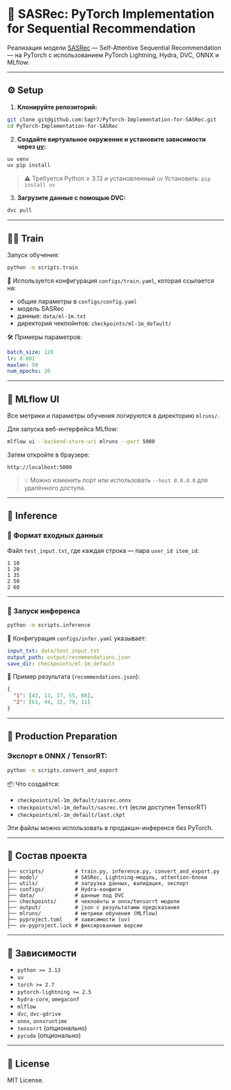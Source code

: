 # 🧠 SASRec: PyTorch Implementation for Sequential Recommendation

Реализация модели [SASRec](https://arxiv.org/abs/1808.09781) — Self-Attentive Sequential Recommendation — на PyTorch с использованием PyTorch Lightning, Hydra, DVC, ONNX и MLflow.

---

## ⚙️ Setup

1. **Клонируйте репозиторий:**

```bash
git clone git@github.com:Sapr7/PyTorch-Implementation-for-SASRec.git
cd PyTorch-Implementation-for-SASRec
```

2. **Создайте виртуальное окружение и установите зависимости через [uv](https://github.com/astral-sh/uv):**

```bash
uv venv
uv pip install
```

> ⚠️ Требуется Python ≥ 3.13 и установленный `uv`
> Установить: `pip install uv`

3. **Загрузите данные с помощью DVC:**

```bash
dvc pull
```

---

## 🏋️‍♀️ Train

Запуск обучения:

```bash
python -m scripts.train
```

📁 Используется конфигурация `configs/train.yaml`, которая ссылается на:
- общие параметры в `configs/config.yaml`
- модель SASRec
- данные: `data/ml-1m.txt`
- директория чекпойнтов: `checkpoints/ml-1m_default/`

🛠 Примеры параметров:

```yaml
batch_size: 128
lr: 0.001
maxlen: 50
num_epochs: 20
```

---

## 🔎 MLflow UI

Все метрики и параметры обучения логируются в директорию `mlruns/`.

Для запуска веб-интерфейса MLflow:

```bash
mlflow ui --backend-store-uri mlruns --port 5000
```

Затем откройте в браузере:

```
http://localhost:5000
```

> 💡 Можно изменить порт или использовать `--host 0.0.0.0` для удалённого доступа.

---

## 🧪 Inference

### 💾 Формат входных данных

Файл `test_input.txt`, где каждая строка — пара `user_id item_id`:

```
1 10
1 20
1 35
2 50
2 60
```

---

### 🚀 Запуск инференса

```bash
python -m scripts.inference
```

📁 Конфигурация `configs/infer.yaml` указывает:

```yaml
input_txt: data/test_input.txt
output_path: output/recommendations.json
save_dir: checkpoints/ml-1m_default
```

📝 Пример результата (`recommendations.json`):

```json
{
  "1": [42, 13, 17, 55, 88],
  "2": [61, 44, 32, 79, 11]
}
```

---

## 🧩 Production Preparation

### Экспорт в ONNX / TensorRT:

```bash
python -m scripts.convert_and_export
```

📦 Что создаётся:
- `checkpoints/ml-1m_default/sasrec.onnx`
- `checkpoints/ml-1m_default/sasrec.trt` (если доступен TensorRT)
- `checkpoints/ml-1m_default/last.ckpt`

Эти файлы можно использовать в продакшн-инференсе без PyTorch.

---

## 📁 Состав проекта

```
├── scripts/          # train.py, inference.py, convert_and_export.py
├── model/            # SASRec, Lightning-модуль, attention-блоки
├── utils/            # загрузка данных, валидация, экспорт
├── configs/          # Hydra-конфиги
├── data/             # данные под DVC
├── checkpoints/      # чекпойнты и onnx/tensorrt модели
├── output/           # json с результатами предсказания
├── mlruns/           # метрики обучения (MLflow)
├── pyproject.toml    # зависимости (uv)
├── uv-pyproject.lock # фиксированные версии
```

---

## 📎 Зависимости

- `python >= 3.13`
- `uv`
- `torch >= 2.7`
- `pytorch-lightning >= 2.5`
- `hydra-core`, `omegaconf`
- `mlflow`
- `dvc`, `dvc-gdrive`
- `onnx`, `onnxruntime`
- `tensorrt` (опционально)
- `pycuda` (опционально)

---

## 📜 License

MIT License.
